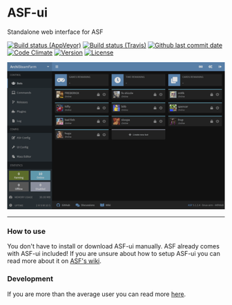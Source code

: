 # ASF-ui

Standalone web interface for ASF

[![Build status (AppVeyor)](https://img.shields.io/appveyor/ci/JustArchi/ASF-ui/master.svg?label=AppVeyor&maxAge=600)](https://ci.appveyor.com/project/JustArchi/ASF-ui)
[![Build status (Travis)](https://img.shields.io/travis/com/JustArchiNET/ASF-ui/master.svg?label=Travis&maxAge=600)](https://travis-ci.com/JustArchiNET/ASF-ui)
[![Github last commit date](https://img.shields.io/github/last-commit/JustArchiNET/ASF-ui.svg?label=Updated&maxAge=600)](https://github.com/JustArchiNET/ASF-ui/commits)
[![Code Climate](https://img.shields.io/codeclimate/maintainability/JustArchiNET/ASF-ui.svg?label=Maintainability&maxAge=600)](https://codeclimate.com/github/JustArchiNET/ASF-ui)
[![Version](https://img.shields.io/github/release/JustArchiNET/ASF-ui.svg?colorB=brightgreen&label=Version&maxAge=600)](https://github.com/JustArchiNET/ASF-ui/releases)
[![License](https://img.shields.io/github/license/JustArchiNET/ASF-ui.svg?label=License&maxAge=2592000)](https://github.com/JustArchiNET/ASF-ui/blob/master/LICENSE-2.0.txt)

<img src="https://raw.githubusercontent.com/JustArchiNET/ASF-ui/master/.github/previews/bots.png">

***

### How to use

You don't have to install or download ASF-ui manually. ASF already comes with ASF-ui included!
If you are unsure about how to setup ASF-ui you can read more about it on [ASF's wiki](https://github.com/JustArchiNET/ArchiSteamFarm/wiki/Setting-up#using-asf-ui).

### Development

If you are more than the average user you can read more [here](https://github.com/JustArchiNET/ASF-ui/.github/DEVELOPMENT.md).
